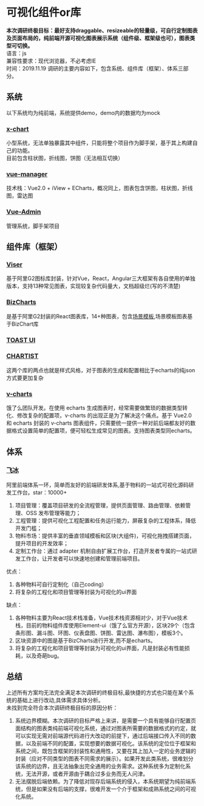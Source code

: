 # 可视化组件or库
<b>本次调研终极目标：最好支持draggable、resizeable的轻量级，可自行定制图表及页面布局的，纯前端开源可视化图表展示系统（组件级、框架级也可），图表类型可切换。</b>  
语言：js  
兼容性要求：现代浏览器，不必考虑IE  
时间：2019.11.19
调研的主要内容如下，包含系统、组件库（框架）、体系三部分。
## 系统
以下系统均为纯前端，系统提供demo，demo内的数据均为mock
### [x-chart](https://github.com/yugasun/x-chart/tree/master)
小型系统，无法单独暴露其中组件，只能将整个项目作为脚手架，基于其上构建自己的功能。  
目前包含柱状图，折线图，饼图（无法相互切换）

### [vue-manager](https://github.com/luosijie/vue-manager)
技术栈：Vue2.0 + iView + ECharts，概况同上，图表包含饼图，柱状图，折线图，雷达图

### [Vue-Admin](https://github.com/lanux/Vue-Admin)
管理系统，脚手架项目

## 组件库（框架）
### [Viser](https://viserjs.github.io/)
基于阿里G2图标库封装，针对Vue，React，Angular三大框架有各自使用的单独版本，支持13种常见图表，实现较复杂代码量大，文档超级烂(写的不清楚)

### [BizCharts](https://bizcharts.net/products/bizCharts)
是基于阿里G2封装的React图表库，14+种图表，包含[场景模板](https://bizcharts.net/products/bizCharts/scaffolds),场景模板图表基于BizChart库

### [TOAST UI](https://ui.toast.com/tui-chart/)
### [CHARTIST](http://gionkunz.github.io/chartist-js/)
这两个库的两点也就是样式风格，对于图表的生成和配置相比于echarts的纯json方式要更加复杂

### [v-charts](https://v-charts.js.org/#/)
饿了么团队开发。在使用 echarts 生成图表时，经常需要做繁琐的数据类型转化、修改复杂的配置项，v-charts 的出现正是为了解决这个痛点。基于 Vue2.0 和 echarts 封装的 v-charts 图表组件，只需要统一提供一种对前后端都友好的数据格式设置简单的配置项，便可轻松生成常见的图表。支持图表类型同echarts。

## 体系
### [飞冰](https://github.com/alibaba/ice)
阿里前端体系一环，简单而友好的前端研发体系,基于物料的一站式可视化源码研发工作台。star：10000+  
1. 项目管理：覆盖项目研发的全流程管理，提供页面管理、路由管理、依赖管理、OSS 发布管理等能力；  
2. 工程管理：提供可视化工程配置和任务运行能力，屏蔽复杂的工程体系，降低开发门槛；  
3. 物料市场：提供丰富的垂直领域模板和区块(大组件)，可视化拖拽搭建页面，提升项目的开发效率；  
4. 定制工作台：通过 adapter 机制自由扩展工作台，打造开发者专属的一站式研发工作台，让开发者可以快速地创建和管理前端项目。  

优点：  
1. 各种物料可自行定制化（自己coding） 
2. 将复杂的工程化和项目管理等封装为可视化的ui界面

缺点：  
1. 各种物料主要为React技术栈准备，Vue技术栈资源相对少，对于Vue技术栈，目前的物料组件库使用Element-ui（饿了么官方开源），区块29个（包含条形图、漏斗图、环图、仪表盘图、饼图、雷达图、瀑布图），模板3个。  
2. 区块资源中的图是基于BizCharts进行开发,而不是echarts。  
3. 将复杂的工程化和项目管理等封装为可视化的ui界面，凡是封装必有性能损耗，以及奇葩bug。


<!--   不靠谱
### [zeu](https://github.com/shzlw/zeu)
### [markvis](https://github.com/geekplux/markvis)
-->

<!--
## 附加
### 可能有用库
1. [vue-draggable-resizable](https://github.com/mauricius/vue-draggable-resizable)
2. [图形化编辑、业务监控的大屏可视化方案dataV与Sugar比较](https://blog.csdn.net/hwhsong/article/details/83097924)
3. -->

## 总结
上述所有方案均无法完全满足本次调研的终极目标,最快捷的方式也只能在某个系统的基础上进行改动,具体需求具体分析。  
未找到完全符合本次调研终极目标的原因分析：  
1. 系统边界模糊。本次调研的目标严格上来讲，是需要一个具有能够自行配置页面结构的图表类纯前端可视化系统，通过对图表所需要的数据格式的约定，就可以实现无需对前端源代码进行大改动的前提下，通过后端接口传入不同的数据，以及前端不同的配置，实现想要的数据可视化。该系统的定位位于框架和系统之间，既包含框架的封装性和通用性，又要在其上加入一定的业务逻辑的封装（应对不同类型的图表不同需求的展示）。如果开发此类系统，很难划分该系统的边界，且无法抽象出完全通用的业务需求。这种系统多为定制化系统，无法开源，或者开源由于耦合过多业务而无人问津。  
2. 无法摆脱后端依赖。为了降低对现存后端系统的侵入，本系统期望为纯前端系统，但是如果没有后端的支撑，很难开发一个介于框架和成熟系统之间的可视化系统。

